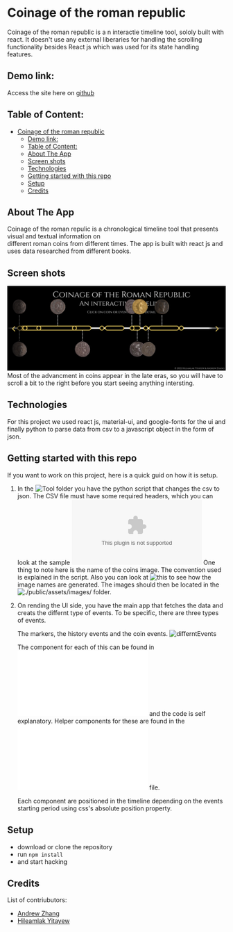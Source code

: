 # Coinage of the roman republic
Coinage of the roman republic is a n interactie timeline tool, sololy built with react. It doesn't use any external liberaries for handling the scrolling functionality besides React js which was used for its state handling features.

## Demo link:
Access the site here on [github](https://hileamlakb.github.io/coinage-history/)

## Table of Content:

- [Coinage of the roman republic](#coinage-of-the-roman-republic)
  - [Demo link:](#demo-link)
  - [Table of Content:](#table-of-content)
  - [About The App](#about-the-app)
  - [Screen shots](#screen-shots)
  - [Technologies](#technologies)
  - [Getting started with this repo](#getting-started-with-this-repo)
  - [Setup](#setup)
  - [Credits](#credits)

## About The App

Coinage of the roman repulic is a chronological timeline tool that presents visual and textual information on  
different roman coins from different times. The app is built with react js and uses data researched from 
different books.

## Screen shots

![](./coins.png)
Most of the advancment in coins appear in the late eras, so you will have to scroll a bit to the right before
you start seeing anything intersting.

## Technologies
For this project we used react js, material-ui, and google-fonts for the ui and finally python to parse data from csv to a javascript object in the form of json.

## Getting started with this repo
If you want to work on this project, here is a quick guid on how it is setup. 

1. In the ![Tool](./Tool/) folder you have the python script that changes the csv to json.
The CSV file must have some required headers, which you can look at the sample ![file](./Tool/timelinecontent.csv)
One thing to note here is the name of the coins image. The convention used is explained in the script. Also you can look at ![this](./Tool/img_namer.ipynb) to see how the image names are generated. The images should then be located in 
the ![./public/assets/images/](./public/assets/images/) folder.

2. On rending the UI side, you have the main app that fetches the data and creats the differnt type of events. To be
   specific, there are three types of events.

   The markers, the history events and the coin events. 
   ![differntEvents](./differntEvents.png)

   The component for each of this can be found in ![App.js](./src/App.js) and the code is self explanatory. Helper components for these are found in the ![componnet.js](./src/components.js) file.

   Each component are positioned in the timeline depending on the events starting period using css's absolute position 
   property. 

## Setup
- download or clone the repository
- run `npm install`
- and start hacking


## Credits
List of contriubutors:
- [Andrew Zhang](@asparte)
- [Hileamlak Yitayew](@hileamlakb)

